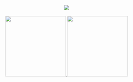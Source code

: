 
<div align="center">

<div>
  <img src="https://github.com/4ndy1e/4ndy1e/assets/136204727/4c486b2b-991d-4752-81d2-f403dccc197d" style="margin: 20" />
</div>

<a href="https://github.com/anuraghazra/github-readme-stats">
  <img height="200" src="https://github-readme-stats.vercel.app/api?username=4ndy1e&hide_rank=true&theme=algolia" />
</a>
<a href="https://github.com/anuraghazra/convoychat">
  <img height="200" src="https://github-readme-stats.vercel.app/api/top-langs?username=4ndy1e&layout=donut&langs_count=8&card_width=320&hide=HLSL,ShaderLab&hide_progress=true&theme=algolia" />
</a>

</div>


<!--
**4ndy1e/4ndy1e** is a ✨ _special_ ✨ repository because its `README.md` (this file) appears on your GitHub profile.

Here are some ideas to get you started:

- 🔭 I’m currently working on ...
- 🌱 I’m currently learning ...
- 👯 I’m looking to collaborate on ...
- 🤔 I’m looking for help with ...
- 💬 Ask me about ...
- 📫 How to reach me: ...
- 😄 Pronouns: ...
- ⚡ Fun fact: ...
-->
